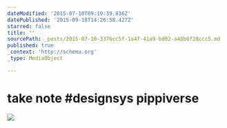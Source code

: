 ```yaml
---
dateModified: '2015-07-10T09:19:39.836Z'
datePublished: '2015-09-18T14:26:58.427Z'
starred: false
title: ''
sourcePath: _posts/2015-07-10-3376cc5f-1a4f-41a9-bd02-a48b6f28ccc5.md
published: true
_context: 'http://schema.org'
_type: MediaObject

---
```

# take note \#designsys pippiverse
![](https://the-grid-user-content.s3-us-west-2.amazonaws.com/7123172d-be2a-47d6-92a1-4a0bda1ba9d3.jpg)